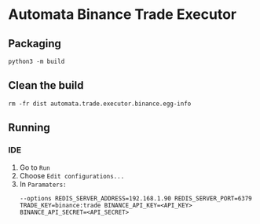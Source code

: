 # Automata Binance Trade Executor

## Packaging
`python3 -m build`

## Clean the build
`rm -fr dist automata.trade.executor.binance.egg-info`

## Running

### IDE
1. Go to `Run`
2. Choose `Edit configurations...`
3. In `Paramaters:` 
   ```
   --options REDIS_SERVER_ADDRESS=192.168.1.90 REDIS_SERVER_PORT=6379 TRADE_KEY=binance:trade BINANCE_API_KEY=<API_KEY> BINANCE_API_SECRET=<API_SECRET>

   ```
